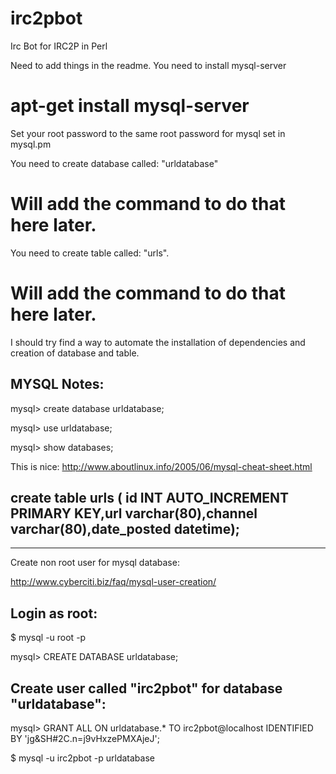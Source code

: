 irc2pbot
========

Irc Bot for IRC2P in Perl


Need to add things in the readme. You need to install mysql-server

# apt-get install mysql-server

Set your root password to the same root password for mysql set in mysql.pm

You need to create database called: "urldatabase"
# Will add the command to do that here later.

You need to create table called: "urls".
# Will add the command to do that here later. 

I should try find a way to automate the installation of dependencies 
and creation of database and table.


MYSQL Notes:
-------------


mysql> create database urldatabase;

mysql> use urldatabase;

mysql> show databases;

This is nice: http://www.aboutlinux.info/2005/06/mysql-cheat-sheet.html

create table urls ( id INT AUTO_INCREMENT PRIMARY KEY,url varchar(80),channel varchar(80),date_posted datetime);
----------------------


-------------------------------
Create non root user for mysql database:

http://www.cyberciti.biz/faq/mysql-user-creation/

Login as root:
-----------
$ mysql -u root -p

mysql> CREATE DATABASE urldatabase;

Create user called "irc2pbot" for database "urldatabase":
---------------------------------------
mysql> GRANT ALL ON urldatabase.* TO irc2pbot@localhost IDENTIFIED BY 'jg&SH#2C.n=j9vHxzePMXAjeJ';

$ mysql -u irc2pbot -p urldatabase


